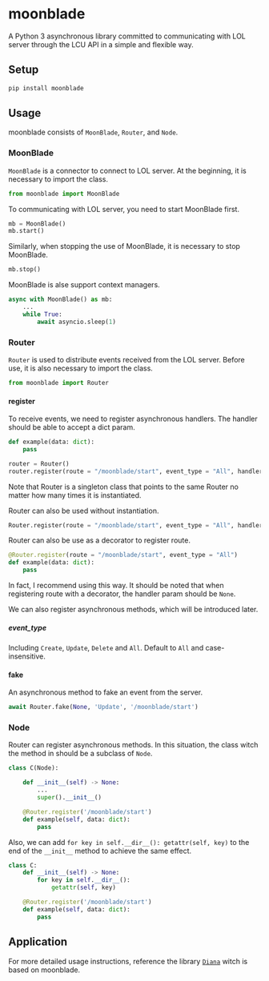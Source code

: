 # moonblade
A Python 3 asynchronous library committed to communicating with LOL server through the LCU API in a simple and flexible way.

## Setup

```python
pip install moonblade
```

## Usage

moonblade consists of `MoonBlade`, `Router`, and `Node`.

### MoonBlade

`MoonBlade` is a connector to connect to LOL server.
At the beginning, it is necessary to import the class.
```python
from moonblade import MoonBlade
```

To communicating with LOL server, you need to start MoonBlade first.
```python
mb = MoonBlade()
mb.start()
```

Similarly, when stopping the use of MoonBlade, it is necessary to stop MoonBlade.
```python
mb.stop()
```

MoonBlade is alse support context managers.
```python
async with MoonBlade() as mb:
    ...
    while True:
        await asyncio.sleep(1)
```

### Router

`Router` is used to distribute events received from the LOL server.
Before use, it is also necessary to import the class.
```python
from moonblade import Router
```

#### register

To receive events, we need to register asynchronous handlers.
The handler should be able to accept a dict param.
```python
def example(data: dict):
    pass

router = Router()
router.register(route = "/moonblade/start", event_type = "All", handler = example)
```
Note that Router is a singleton class that points to the same Router no matter how many times it is instantiated.

Router can also be used without instantiation.
```python
Router.register(route = "/moonblade/start", event_type = "All", handler = example)
```

Router can also be use as a decorator to register route.

```python
@Router.register(route = "/moonblade/start", event_type = "All")
def example(data: dict):
    pass
```
In fact, I recommend using this way. It should be noted that when registering route with a decorator, the handler param should be `None`.

We can also register asynchronous methods, which will be introduced later.

##### event_type
Including `Create`, `Update`, `Delete` and `All`. Default to `All` and case-insensitive.

#### fake

An asynchronous method to fake an event from the server.
```python
await Router.fake(None, 'Update', '/moonblade/start')
```

### Node

Router can register asynchronous methods. In this situation, the class witch the method in should be a subclass of `Node`.
```python
class C(Node):

    def __init__(self) -> None:
        ...
        super().__init__()

    @Router.register('/moonblade/start')
    def example(self, data: dict):
        pass
```

Also, we can add `for key in self.__dir__(): getattr(self, key)` to the end of the `__init__` method to achieve the same effect.
```python
class C:
    def __init__(self) -> None:
        for key in self.__dir__():
            getattr(self, key)

    @Router.register('/moonblade/start')
    def example(self, data: dict):
        pass
```

## Application

For more detailed usage instructions, reference the library [`Diana`](https://github.com/gfk-sveyigey/Diana) witch is based on moonblade.

